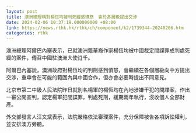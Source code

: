 ```yaml
---
layout: post
title: 澳洲總理稱對楊恆均被判死緩感憤怒　會於各層級提出交涉
date: 2024-02-06 10:37:19.000000000 +08:00
link: https://news.rthk.hk/rthk/ch/component/k2/1739344-20240206.htm
categories: rthk
---
```


澳洲總理阿爾巴內塞表示，已就澳洲籍華裔作家楊恆均被中國裁定間諜罪成判處死緩的案件，傳召中國駐澳洲大使肖千。

阿爾巴內塞說，澳洲政府對楊恆均的判刑感到憤怒，會繼續在各個層級向中方提出交涉，重申會在可能的範圍內與中國合作，但亦會必要時提出不同意見。

北京市第二中級人民法院昨日就別名楊軍的楊恆均在內地涉嫌干犯的間諜案，作出一審公開宣判，認定楊軍犯間諜罪，判處死刑，緩期兩年執行，沒收個人全部財產。

外交部發言人汪文斌表示，法院嚴格依法審理案件，充分保障被告各項訴訟權利，並安排澳方旁聽。
